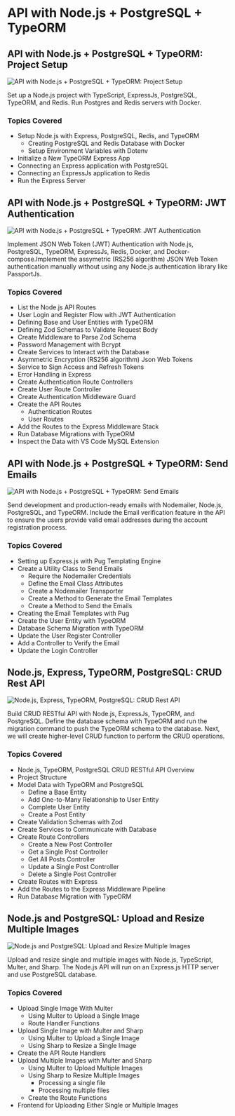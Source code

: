 # API with Node.js + PostgreSQL + TypeORM

## API with Node.js + PostgreSQL + TypeORM: Project Setup

![API with Node.js + PostgreSQL + TypeORM: Project Setup](https://codevoweb.com/wp-content/uploads/2022/05/API-with-Node.js-PostgreSQL-TypeORM-Project-Setup.webp)

Set up a Node.js project with TypeScript, ExpressJs, PostgreSQL, TypeORM, and Redis. Run Postgres and Redis servers with Docker.

### Topics Covered

- Setup Node.js with Express, PostgreSQL, Redis, and TypeORM
  - Creating PostgreSQL and Redis Database with Docker
  - Setup Environment Variables with Dotenv
- Initialize a New TypeORM Express App
- Connecting an Express application with PostgreSQL
- Connecting an ExpressJs application to Redis
- Run the Express Server

## API with Node.js + PostgreSQL + TypeORM: JWT Authentication

![API with Node.js + PostgreSQL + TypeORM: JWT Authentication](https://codevoweb.com/wp-content/uploads/2022/05/API-with-Node.js-PostgreSQL-TypeORM-JWT-Authentication.webp)

Implement JSON Web Token (JWT) Authentication with Node.js, PostgreSQL, TypeORM, ExpressJs, Redis, Docker, and Docker-compose.Implement the assymetric (RS256 algorithm) JSON Web Token authentication manually without using any Node.js authentication library like PassportJs.

### Topics Covered

- List the Node.js API Routes
- User Login and Register Flow with JWT Authentication
- Defining Base and User Entities with TypeORM
- Defining Zod Schemas to Validate Request Body
- Create Middleware to Parse Zod Schema
- Password Management with Bcrypt
- Create Services to Interact with the Database
- Asymmetric Encryption (RS256 algorithm) Json Web Tokens
- Service to Sign Access and Refresh Tokens
- Error Handling in Express
- Create Authentication Route Controllers
- Create User Route Controller
- Create Authentication Middleware Guard
- Create the API Routes
  - Authentication Routes
  - User Routes
- Add the Routes to the Express Middleware Stack
- Run Database Migrations with TypeORM
- Inspect the Data with VS Code MySQL Extension

## API with Node.js + PostgreSQL + TypeORM: Send Emails

![API with Node.js + PostgreSQL + TypeORM: Send Emails](https://codevoweb.com/wp-content/uploads/2022/05/API-with-Node.js-PostgreSQL-TypeORM-Send-Emails.webp)

Send development and production-ready emails with Nodemailer, Node.js, PostgreSQL, and TypeORM. Include the Email verification feature in the API to ensure the users provide valid email addresses during the account registration process.

### Topics Covered

- Setting up Express.js with Pug Templating Engine
- Create a Utility Class to Send Emails
  - Require the Nodemailer Credentials
  - Define the Email Class Attributes
  - Create a Nodemailer Transporter
  - Create a Method to Generate the Email Templates
  - Create a Method to Send the Emails
- Creating the Email Templates with Pug
- Create the User Entity with TypeORM
- Database Schema Migration with TypeORM
- Update the User Register Controller
- Add a Controller to Verify the Email
- Update the Login Controller

## Node.js, Express, TypeORM, PostgreSQL: CRUD Rest API

![Node.js, Express, TypeORM, PostgreSQL: CRUD Rest API](https://codevoweb.com/wp-content/uploads/2022/05/Node.js-Express-TypeORM-PostgreSQL-CRUD-Rest-API.webp)

Build CRUD RESTful API with Node.js, ExpressJs, TypeORM, and PostgreSQL. Define the database schema with TypeORM and run the migration command to push the TypeORM schema to the database. Next, we will create higher-level CRUD function to perform the CRUD operations.

### Topics Covered

- Node.js, TypeORM, PostgreSQL CRUD RESTful API Overview
- Project Structure
- Model Data with TypeORM and PostgreSQL
  - Define a Base Entity
  - Add One-to-Many Relationship to User Entity
  - Complete User Entity
  - Create a Post Entity
- Create Validation Schemas with Zod
- Create Services to Communicate with Database
- Create Route Controllers
  - Create a New Post Controller
  - Get a Single Post Controller
  - Get All Posts Controller
  - Update a Single Post Controller
  - Delete a Single Post Controller
- Create Routes with Express
- Add the Routes to the Express Middleware Pipeline
- Run Database Migration with TypeORM

## Node.js and PostgreSQL: Upload and Resize Multiple Images

![Node.js and PostgreSQL: Upload and Resize Multiple Images](https://codevoweb.com/wp-content/uploads/2022/05/Node.js-and-PostgreSQL-Upload-and-Resize-Multiple-Images.webp)

Upload and resize single and multiple images with Node.js, TypeScript, Multer, and Sharp. The Node.js API will run on an Express.js HTTP server and use PostgreSQL database.

### Topics Covered

- Upload Single Image With Multer
  - Using Multer to Upload a Single Image
  - Route Handler Functions
- Upload Single Image with Multer and Sharp
  - Using Multer to Upload a Single Image
  - Using Sharp to Resize a Single Image
- Create the API Route Handlers
- Upload Multiple Images with Multer and Sharp
  - Using Multer to Upload Multiple Images
  - Using Sharp to Resize Multiple Images
    - Processing a single file
    - Processing multiple files
  - Create the Route Functions
- Frontend for Uploading Either Single or Multiple Images
